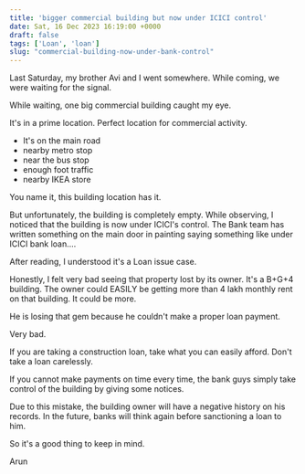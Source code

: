 ```yaml
---
title: 'bigger commercial building but now under ICICI control'
date: Sat, 16 Dec 2023 16:19:00 +0000
draft: false
tags: ['Loan', 'loan']
slug: "commercial-building-now-under-bank-control"
---
```


Last Saturday, my brother Avi and I went somewhere. While coming, we were waiting for the signal.

While waiting, one big commercial building caught my eye.

It's in a prime location. Perfect location for commercial activity.

*   It's on the main road
*   nearby metro stop
*   near the bus stop
*   enough foot traffic
*   nearby IKEA store

You name it, this building location has it.

But unfortunately, the building is completely empty. While observing, I noticed that the building is now under ICICI's control. The Bank team has written something on the main door in painting saying something like under ICICI bank loan….

After reading, I understood it's a Loan issue case.

Honestly, I felt very bad seeing that property lost by its owner. It's a B+G+4 building. The owner could EASILY be getting more than 4 lakh monthly rent on that building. It could be more.

He is losing that gem because he couldn't make a proper loan payment.

Very bad.

If you are taking a construction loan, take what you can easily afford. Don't take a loan carelessly.

If you cannot make payments on time every time, the bank guys simply take control of the building by giving some notices.

Due to this mistake, the building owner will have a negative history on his records. In the future, banks will think again before sanctioning a loan to him.

So it's a good thing to keep in mind.

Arun